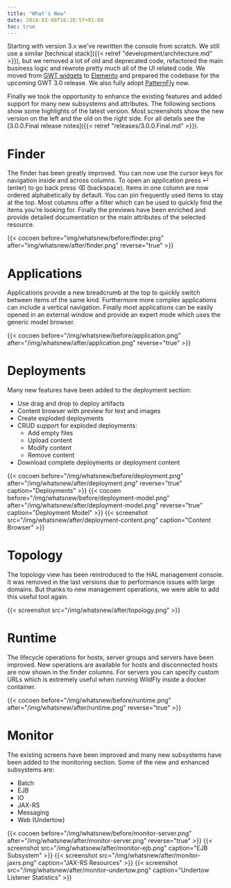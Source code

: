```yaml
---
title: "What's New"
date: 2018-03-08T16:28:57+01:00
toc: true
---
```

Starting with version 3.x we've rewritten the console from scratch. We still use a similar [technical stack]({{< relref "development/architecture.md" >}}), but we removed a lot of old and deprecated code, refactored the main business logic and rewrote pretty much all of the UI related code. We moved from [GWT widgets](http://www.gwtproject.org/doc/latest/RefWidgetGallery.html) to [Elemento](https://github.com/hal/elemento) and prepared the codebase for the upcoming GWT 3.0 release. We also fully adopt [PatternFly](https://www.patternfly.org/) now.  

Finally we took the opportunity to enhance the existing features and added support for many new subsystems and attributes. The following sections show some highlights of the latest version. Most screenshots show the new version on the left and the old on the right side. For all details see the [3.0.0.Final release notes]({{< relref "releases/3.0.0.Final.md" >}}). 

# Finder

The finder has been greatly improved. You can now use the cursor keys for navigation inside and across columns. To open an application press ↵ (enter) to go back press ⌫ (backspace). Items in one column are now ordered alphabetically by default. You can pin frequently used items to stay at the top. Most columns offer a filter which can be used to quickly find the items you're looking for. Finally the previews have been enriched and provide detailed documentation or the main attributes of the selected resource. 

{{< cocoen before="img/whatsnew/before/finder.png" after="img/whatsnew/after/finder.png" reverse="true" >}} 

# Applications

Applications provide a new breadcrumb at the top to quickly switch between items of the same kind. Furthermore more complex applications can include a vertical navigation. Finally most applications can be easily opened in an external window and provide an expert mode which uses the generic model browser.  

{{< cocoen before="/img/whatsnew/before/application.png" after="/img/whatsnew/after/application.png" reverse="true" >}} 

# Deployments

Many new features have been added to the deployment section: 

- Use drag and drop to deploy artifacts
- Content browser with preview for text and images
- Create exploded deployments
- CRUD support for exploded deployments:
  - Add empty files
  - Upload content
  - Modify content
  - Remove content
- Download complete deployments or deployment content
 
{{< cocoen before="/img/whatsnew/before/deployment.png" after="/img/whatsnew/after/deployment.png" reverse="true" caption="Deployments" >}} 
{{< cocoen before="/img/whatsnew/before/deployment-model.png" after="/img/whatsnew/after/deployment-model.png" reverse="true" caption="Deployment Model" >}} 
{{< screenshot src="/img/whatsnew/after/deployment-content.png" caption="Content Browser" >}}

# Topology

The topology view has been reintroduced to the HAL management console. It was removed in the last versions due to performance issues with large domains. But thanks to new management operations, we were able to add this useful tool again.

{{< screenshot src="/img/whatsnew/after/topology.png" >}}

# Runtime

The lifecycle operations for hosts, server groups and servers have been improved. New operations are available for hosts and disconnected hosts are now shown in the finder columns. For servers you can specify custom URLs which is extremely useful when running WildFly inside a docker container.

{{< cocoen before="/img/whatsnew/before/runtime.png" after="/img/whatsnew/after/runtime.png" reverse="true" >}} 

# Monitor

The existing screens have been improved and many new subsystems have been added to the monitoring section. Some of the new and enhanced subsystems are:

- Batch
- EJB
- IO
- JAX-RS
- Messaging
- Web (Undertow)

{{< cocoen before="/img/whatsnew/before/monitor-server.png" after="/img/whatsnew/after/monitor-server.png" reverse="true" >}} 
{{< screenshot src="/img/whatsnew/after/monitor-ejb.png" caption="EJB Subsystem" >}}
{{< screenshot src="/img/whatsnew/after/monitor-jaxrs.png" caption="JAX-RS Resources" >}}
{{< screenshot src="/img/whatsnew/after/monitor-undertow.png" caption="Undertow Listener Statistics" >}}
